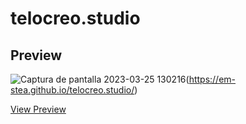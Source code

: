# telocreo.studio

## Preview

![Captura de pantalla 2023-03-25 130216](https://user-images.githubusercontent.com/54424032/227728542-69a2f367-e49a-4708-94d3-0412dd8a5f17.png)(https://em-stea.github.io/telocreo.studio/)

[View Preview](https://em-stea.github.io/telocreo.studio/)

